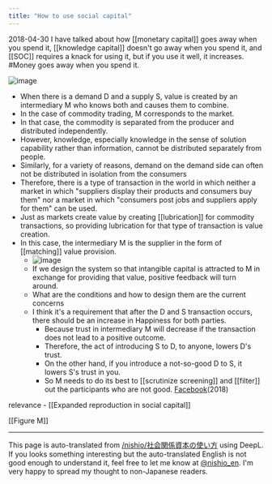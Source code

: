 ```yaml
---
title: "How to use social capital"
---
```


2018-04-30
I have talked about how [[monetary capital]] goes away when you spend it, [[knowledge capital]] doesn't go away when you spend it, and [[SOC]] requires a knack for using it, but if you use it well, it increases. #Money goes away when you spend it.

![image](https://gyazo.com/76542a9f0872524c9040cba168e9afe5/thumb/1000)

- When there is a demand D and a supply S, value is created by an intermediary M who knows both and causes them to combine.
- In the case of commodity trading, M corresponds to the market.
- In that case, the commodity is separated from the producer and distributed independently.
- However, knowledge, especially knowledge in the sense of solution capability rather than information, cannot be distributed separately from people.
- Similarly, for a variety of reasons, demand on the demand side can often not be distributed in isolation from the consumers
- Therefore, there is a type of transaction in the world in which neither a market in which "suppliers display their products and consumers buy them" nor a market in which "consumers post jobs and suppliers apply for them" can be used.
- Just as markets create value by creating [[lubrication]] for commodity transactions, so providing lubrication for that type of transaction is value creation.
- In this case, the intermediary M is the supplier in the form of [[matching]] value provision.
    - ![image](https://gyazo.com/d7e3df19b60a8de34b0d1182654a9aef/thumb/1000)
    - If we design the system so that intangible capital is attracted to M in exchange for providing that value, positive feedback will turn around.
    - What are the conditions and how to design them are the current concerns
    - I think it's a requirement that after the D and S transaction occurs, there should be an increase in Happiness for both parties.
        - Because trust in intermediary M will decrease if the transaction does not lead to a positive outcome.
        - Therefore, the act of introducing S to D, to anyone, lowers D's trust.
        - On the other hand, if you introduce a not-so-good D to S, it lowers S's trust in you.
        - So M needs to do its best to [[scrutinize screening]] and [[filter]] out the participants who are not good.
[Facebook](https://www.facebook.com/photo.php?fbid=10214613612390541&set=a.1175498944176.2027303.1129148772&type=3)(2018)

relevance
    - [[Expanded reproduction in social capital]]

[[Figure M]]

---
This page is auto-translated from [/nishio/社会関係資本の使い方](https://scrapbox.io/nishio/社会関係資本の使い方) using DeepL. If you looks something interesting but the auto-translated English is not good enough to understand it, feel free to let me know at [@nishio_en](https://twitter.com/nishio_en). I'm very happy to spread my thought to non-Japanese readers.